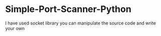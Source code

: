 # Simple-Port-Scanner-Python
I have used socket library
you can manipulate the source code and write your own
